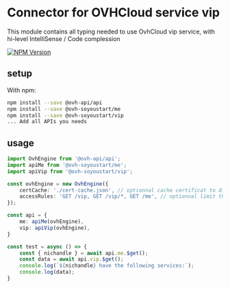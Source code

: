 # Connector for OVHCloud service vip

This module contains all typing needed to use OvhCloud vip service, with hi-level IntelliSense / Code complession

[![NPM Version](https://img.shields.io/npm/v/@ovh-soyoustart/vip.svg?style=flat)](https://www.npmjs.org/package/@ovh-soyoustart/vip)

## setup

With npm:
````bash
npm install --save @ovh-api/api
npm install --save @ovh-soyoustart/me
npm install --save @ovh-soyoustart/vip
... Add all APIs you needs
````

## usage

````typescript
import OvhEngine from '@ovh-api/api';
import apiMe from '@ovh-soyoustart/me';
import apiVip from '@ovh-soyoustart/vip';

const ovhEngine = new OvhEngine({ 
    certCache: './cert-cache.json', // optionnal cache certificat to disk
    accessRules: 'GET /vip, GET /vip/*, GET /me', // optionnal limit the requested privileges.
});

const api = {
    me: apiMe(ovhEngine),
    vip: apiVip(ovhEngine),
}

const test = async () => {
    const { nichandle } = await api.me.$get();
    const data = await api.vip.$get();
    console.log(`${nichandle} have the following services:`);
    console.log(data);
}

````